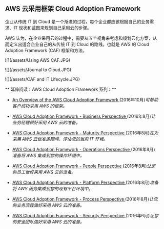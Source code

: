 ## AWS 云采用框架 Cloud Adoption Framework

企业从传统 IT 到 Cloud 是一个渐进的过程，每个企业都应该根据自己的业务需求、IT 现状和蓝图来规划自己采用云的步骤。

AWS 认为，在企业采用云的过程中，需要从五个视角来考虑和规划云化方案，从而定义出适合企业自己的从传统 IT 到 Cloud 的路线。也就是 AWS 的 Cloud Adoption Framework (CAF) 框架和方法。

![](/assets/Using AWS CAF.JPG)

![](/assets/Journal to Cloud.JPG)

![](/assets/CAF and IT Lifecycle.JPG)






** 延伸阅读：AWS Cloud Adoption Framework 系列：**

* [An Overview of the AWS Cloud Adoption Framework ](https://d0.awsstatic.com/whitepapers/aws_cloud_adoption_framework.pdf) \(2016年10月\)_可帮助客户成功采用 AWS 的框架。_

* [AWS Cloud Adoption Framework - Business Perspective ](https://d0.awsstatic.com/whitepapers/Business_Perspective_v1.0.pdf) \(2016年8月\)_让业务经理做好采用 AWS 云的准备。_

* [AWS Cloud Adoption Framework - Maturity Perspective ](https://d0.awsstatic.com/whitepapers/Maturity_Perspective_v1.0.pdf) \(2016年8月\)_在为采用 AWS 云做准备期间，评估您的当前 IT 环境。_

* [AWS Cloud Adoption Framework - Operations Perspective ](https://d0.awsstatic.com/whitepapers/Operations_Perspective_v1.0.pdf) \(2016年8月\)_准备将 AWS 集成到您的操作环境中。_

* [AWS Cloud Adoption Framework - People Perspective ](https://d0.awsstatic.com/whitepapers/AWS_CAF_People_Perspective.pdf) \(2016年8月\)_让您的员工做好采用 AWS 云的准备。_

* [AWS Cloud Adoption Framework - Platform Perspective ](https://d0.awsstatic.com/whitepapers/Platform_Perspective.pdf) \(2016年8月\)_准备将 AWS 服务集成到您的现有平台环境中。_

* [AWS Cloud Adoption Framework - Process Perspective ](https://d0.awsstatic.com/whitepapers/Process_Perspective_v1.0.pdf) \(2016年8月\)_让您的业务流程做好采用 AWS 云的准备。_

* [AWS Cloud Adoption Framework - Security Perspective ](https://d0.awsstatic.com/whitepapers/AWS_CAF_Security_Perspective.pdf) \(2016年6月\)_让您的安全团队做好采用 AWS 云的准备。_



